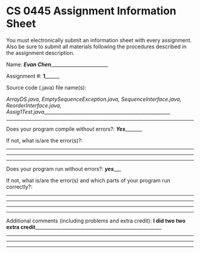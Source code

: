 # CS 0445 Assignment Information Sheet

You must electronically submit an information sheet with
every assignment. Also be sure to submit all materials
following the procedures described in the assignment
description.

Name: ___Evan Chen___________________________

Assignment #: ____1__________

Source code (.java) file name(s):

_ArrayDS.java_, _EmptySequenceException.java, SequenceInterface.java, ReorderInterface.java, Assig1Test.java______________________________________________________

_________________________________________________________

Does your program compile without errors?: ___Yes__________

If not, what is/are the error(s)?:

_________________________________________________________

_________________________________________________________

_________________________________________________________

Does your program run without errors?: _____yes________

If not, what is/are the error(s) and which parts of your
program run correctly?:

_________________________________________________________

_________________________________________________________

_________________________________________________________

_________________________________________________________


Additional comments (including problems and extra credit):
__I did two two extra credit_______________________________________________________

_________________________________________________________

_________________________________________________________

_________________________________________________________
